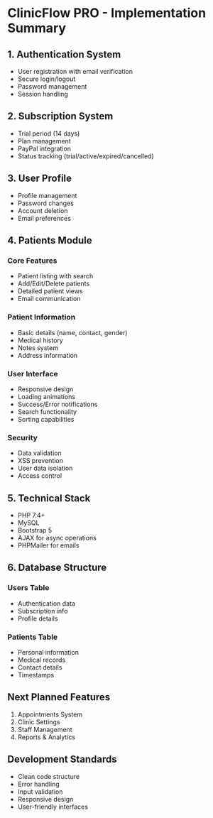 # ClinicFlow PRO - Implementation Summary

## 1. Authentication System
- User registration with email verification
- Secure login/logout
- Password management
- Session handling

## 2. Subscription System
- Trial period (14 days)
- Plan management
- PayPal integration
- Status tracking (trial/active/expired/cancelled)

## 3. User Profile
- Profile management
- Password changes
- Account deletion
- Email preferences

## 4. Patients Module
### Core Features
- Patient listing with search
- Add/Edit/Delete patients
- Detailed patient views
- Email communication

### Patient Information
- Basic details (name, contact, gender)
- Medical history
- Notes system
- Address information

### User Interface
- Responsive design
- Loading animations
- Success/Error notifications
- Search functionality
- Sorting capabilities

### Security
- Data validation
- XSS prevention
- User data isolation
- Access control

## 5. Technical Stack
- PHP 7.4+
- MySQL
- Bootstrap 5
- AJAX for async operations
- PHPMailer for emails

## 6. Database Structure
### Users Table
- Authentication data
- Subscription info
- Profile details

### Patients Table
- Personal information
- Medical records
- Contact details
- Timestamps

## Next Planned Features
1. Appointments System
2. Clinic Settings
3. Staff Management
4. Reports & Analytics

## Development Standards
- Clean code structure
- Error handling
- Input validation
- Responsive design
- User-friendly interfaces 